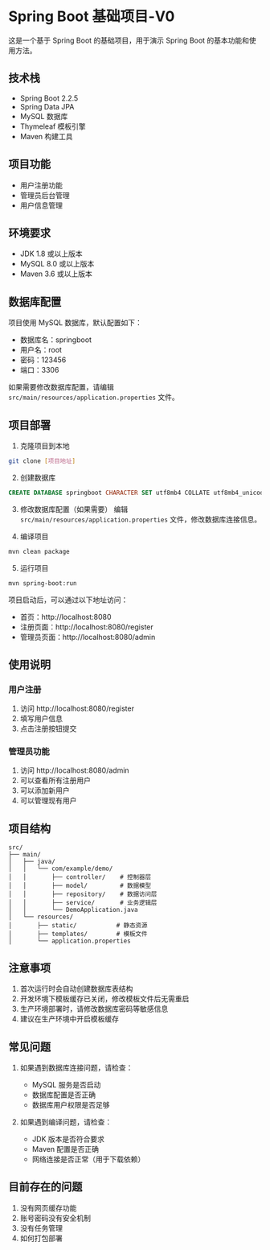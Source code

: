 # Spring Boot 基础项目-V0

这是一个基于 Spring Boot 的基础项目，用于演示 Spring Boot 的基本功能和使用方法。

## 技术栈

- Spring Boot 2.2.5
- Spring Data JPA
- MySQL 数据库
- Thymeleaf 模板引擎
- Maven 构建工具

## 项目功能

- 用户注册功能
- 管理员后台管理
- 用户信息管理

## 环境要求

- JDK 1.8 或以上版本
- MySQL 8.0 或以上版本
- Maven 3.6 或以上版本

## 数据库配置

项目使用 MySQL 数据库，默认配置如下：
- 数据库名：springboot
- 用户名：root
- 密码：123456
- 端口：3306

如果需要修改数据库配置，请编辑 `src/main/resources/application.properties` 文件。

## 项目部署

1. 克隆项目到本地
```bash
git clone [项目地址]
```

2. 创建数据库
```sql
CREATE DATABASE springboot CHARACTER SET utf8mb4 COLLATE utf8mb4_unicode_ci;
```

3. 修改数据库配置（如果需要）
编辑 `src/main/resources/application.properties` 文件，修改数据库连接信息。

4. 编译项目
```bash
mvn clean package
```

5. 运行项目
```bash
mvn spring-boot:run
```

项目启动后，可以通过以下地址访问：
- 首页：http://localhost:8080
- 注册页面：http://localhost:8080/register
- 管理员页面：http://localhost:8080/admin

## 使用说明

### 用户注册
1. 访问 http://localhost:8080/register
2. 填写用户信息
3. 点击注册按钮提交

### 管理员功能
1. 访问 http://localhost:8080/admin
2. 可以查看所有注册用户
3. 可以添加新用户
4. 可以管理现有用户

## 项目结构

```
src/
├── main/
│   ├── java/
│   │   └── com/example/demo/
│   │       ├── controller/    # 控制器层
│   │       ├── model/         # 数据模型
│   │       ├── repository/    # 数据访问层
│   │       ├── service/       # 业务逻辑层
│   │       └── DemoApplication.java
│   └── resources/
│       ├── static/           # 静态资源
│       ├── templates/        # 模板文件
│       └── application.properties
```

## 注意事项

1. 首次运行时会自动创建数据库表结构
2. 开发环境下模板缓存已关闭，修改模板文件后无需重启
3. 生产环境部署时，请修改数据库密码等敏感信息
4. 建议在生产环境中开启模板缓存

## 常见问题

1. 如果遇到数据库连接问题，请检查：
   - MySQL 服务是否启动
   - 数据库配置是否正确
   - 数据库用户权限是否足够

2. 如果遇到编译问题，请检查：
   - JDK 版本是否符合要求
   - Maven 配置是否正确
   - 网络连接是否正常（用于下载依赖）

## 目前存在的问题

1. 没有网页缓存功能
2. 账号密码没有安全机制
3. 没有任务管理
4. 如何打包部署